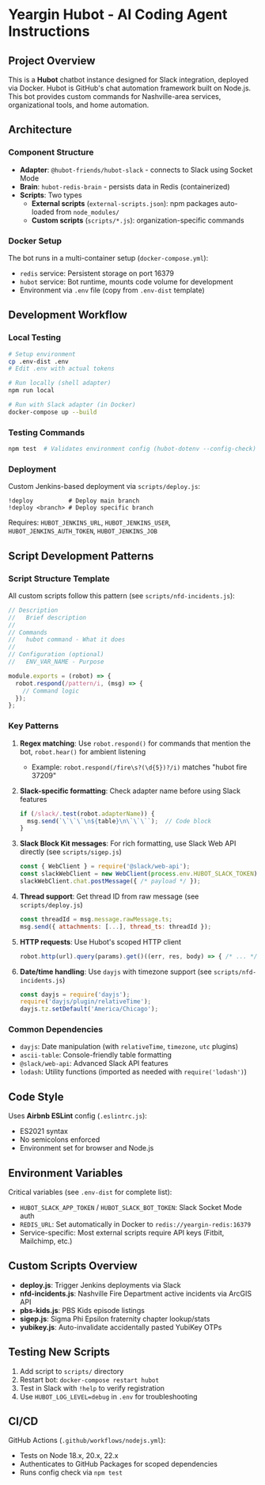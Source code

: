 # Yeargin Hubot - AI Coding Agent Instructions

## Project Overview

This is a **Hubot** chatbot instance designed for Slack integration, deployed via Docker. Hubot is GitHub's chat automation framework built on Node.js. This bot provides custom commands for Nashville-area services, organizational tools, and home automation.

## Architecture

### Component Structure
- **Adapter**: `@hubot-friends/hubot-slack` - connects to Slack using Socket Mode
- **Brain**: `hubot-redis-brain` - persists data in Redis (containerized)
- **Scripts**: Two types
  - **External scripts** (`external-scripts.json`): npm packages auto-loaded from `node_modules/`
  - **Custom scripts** (`scripts/*.js`): organization-specific commands

### Docker Setup
The bot runs in a multi-container setup (`docker-compose.yml`):
- `redis` service: Persistent storage on port 16379
- `hubot` service: Bot runtime, mounts code volume for development
- Environment via `.env` file (copy from `.env-dist` template)

## Development Workflow

### Local Testing
```bash
# Setup environment
cp .env-dist .env
# Edit .env with actual tokens

# Run locally (shell adapter)
npm run local

# Run with Slack adapter (in Docker)
docker-compose up --build
```

### Testing Commands
```bash
npm test  # Validates environment config (hubot-dotenv --config-check)
```

### Deployment
Custom Jenkins-based deployment via `scripts/deploy.js`:
```
!deploy          # Deploy main branch
!deploy <branch> # Deploy specific branch
```
Requires: `HUBOT_JENKINS_URL`, `HUBOT_JENKINS_USER`, `HUBOT_JENKINS_AUTH_TOKEN`, `HUBOT_JENKINS_JOB`

## Script Development Patterns

### Script Structure Template
All custom scripts follow this pattern (see `scripts/nfd-incidents.js`):

```javascript
// Description
//   Brief description
//
// Commands
//   hubot command - What it does
//
// Configuration (optional)
//   ENV_VAR_NAME - Purpose

module.exports = (robot) => {
  robot.respond(/pattern/i, (msg) => {
    // Command logic
  });
};
```

### Key Patterns

1. **Regex matching**: Use `robot.respond()` for commands that mention the bot, `robot.hear()` for ambient listening
   - Example: `robot.respond(/fire\s?(\d{5})?/i)` matches "hubot fire 37209"

2. **Slack-specific formatting**: Check adapter name before using Slack features
   ```javascript
   if (/slack/.test(robot.adapterName)) {
     msg.send(`\`\`\`\n${table}\n\`\`\``);  // Code block
   }
   ```

3. **Slack Block Kit messages**: For rich formatting, use Slack Web API directly (see `scripts/sigep.js`)
   ```javascript
   const { WebClient } = require('@slack/web-api');
   const slackWebClient = new WebClient(process.env.HUBOT_SLACK_TOKEN);
   slackWebClient.chat.postMessage({ /* payload */ });
   ```

4. **Thread support**: Get thread ID from raw message (see `scripts/deploy.js`)
   ```javascript
   const threadId = msg.message.rawMessage.ts;
   msg.send({ attachments: [...], thread_ts: threadId });
   ```

5. **HTTP requests**: Use Hubot's scoped HTTP client
   ```javascript
   robot.http(url).query(params).get()((err, res, body) => { /* ... */ });
   ```

6. **Date/time handling**: Use `dayjs` with timezone support (see `scripts/nfd-incidents.js`)
   ```javascript
   const dayjs = require('dayjs');
   require('dayjs/plugin/relativeTime');
   dayjs.tz.setDefault('America/Chicago');
   ```

### Common Dependencies
- `dayjs`: Date manipulation (with `relativeTime`, `timezone`, `utc` plugins)
- `ascii-table`: Console-friendly table formatting
- `@slack/web-api`: Advanced Slack API features
- `lodash`: Utility functions (imported as needed with `require('lodash')`)

## Code Style

Uses **Airbnb ESLint** config (`.eslintrc.js`):
- ES2021 syntax
- No semicolons enforced
- Environment set for browser and Node.js

## Environment Variables

Critical variables (see `.env-dist` for complete list):
- `HUBOT_SLACK_APP_TOKEN` / `HUBOT_SLACK_BOT_TOKEN`: Slack Socket Mode auth
- `REDIS_URL`: Set automatically in Docker to `redis://yeargin-redis:16379`
- Service-specific: Most external scripts require API keys (Fitbit, Mailchimp, etc.)

## Custom Scripts Overview

- **deploy.js**: Trigger Jenkins deployments via Slack
- **nfd-incidents.js**: Nashville Fire Department active incidents via ArcGIS API
- **pbs-kids.js**: PBS Kids episode listings
- **sigep.js**: Sigma Phi Epsilon fraternity chapter lookup/stats
- **yubikey.js**: Auto-invalidate accidentally pasted YubiKey OTPs

## Testing New Scripts

1. Add script to `scripts/` directory
2. Restart bot: `docker-compose restart hubot`
3. Test in Slack with `!help` to verify registration
4. Use `HUBOT_LOG_LEVEL=debug` in `.env` for troubleshooting

## CI/CD

GitHub Actions (`.github/workflows/nodejs.yml`):
- Tests on Node 18.x, 20.x, 22.x
- Authenticates to GitHub Packages for scoped dependencies
- Runs config check via `npm test`
